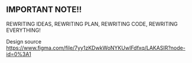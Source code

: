 ﻿## IMPORTANT NOTE!!
REWRITING IDEAS, REWRITING PLAN, REWRITING CODE, REWRITING EVERYTHING!


Design source
https://www.figma.com/file/7yy1zKDwkWoNYKUwIFdfxq/LAKASIR?node-id=0%3A1
